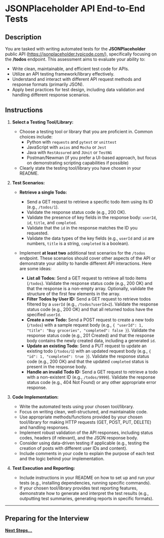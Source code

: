 # JSONPlaceholder API End-to-End Tests

## Description

You are tasked with writing automated tests for the **JSONPlaceholder** public API (<https://jsonplaceholder.typicode.com/>), specifically focusing on the **/todos** endpoint. This assessment aims to evaluate your ability to:

- Write clean, maintainable, and efficient test code for APIs.
- Utilize an API testing framework/library effectively.
- Understand and interact with different API request methods and response formats (primarily JSON).
- Apply best practices for test design, including data validation and handling different response scenarios.

## Instructions

1. **Select a Testing Tool/Library:**

    - Choose a testing tool or library that you are proficient in. Common choices include:
        - Python with `requests` and `pytest` or `unittest`
        - JavaScript with `axios` and `Mocha` or `Jest`
        - Java with `RestAssured` and `JUnit` or `TestNG`
        - Postman/Newman (if you prefer a UI-based approach, but focus on demonstrating scripting capabilities if possible)
    - Clearly state the testing tool/library you have chosen in your README.

2. **Test Scenarios:**

    - **Retrieve a single Todo:**
        - Send a GET request to retrieve a specific todo item using its ID (e.g., `/todos/1`).
        - Validate the response status code (e.g., 200 OK).
        - Validate the presence of key fields in the response body: `userId`, `id`, `title`, and `completed`.
        - Validate that the `id` in the response matches the ID you requested.
        - Validate the data types of the key fields (e.g., `userId` and `id` are numbers, `title` is a string, `completed` is a boolean).

    - Implement **at least two** additional test scenarios for the `/todos` endpoint. These scenarios should cover other aspects of the API or demonstrate your ability to handle different API interactions. Here are some ideas:

        - **List all Todos:** Send a GET request to retrieve all todo items (`/todos`). Validate the response status code (e.g., 200 OK) and that the response is a non-empty array. Optionally, validate the structure of the first few elements in the array.
        - **Filter Todos by User ID:** Send a GET request to retrieve todos filtered by a `userId` (e.g., `/todos?userId=2`). Validate the response status code (e.g., 200 OK) and that all returned todos have the specified `userId`.
        - **Create a new Todo:** Send a POST request to create a new todo (`/todos`) with a sample request body (e.g., `{ "userId": 1, "title": "Buy groceries", "completed": false }`). Validate the response status code (e.g., 201 Created) and that the response body contains the newly created data, including a generated `id`.
        - **Update an existing Todo:** Send a PUT request to update an existing todo (`/todos/1`) with an updated request body (e.g., `{ "id": 1, "completed": true }`). Validate the response status code (e.g., 200 OK) and that the updated `completed` status is present in the response body.
        - **Handle an invalid Todo ID:** Send a GET request to retrieve a todo with a non-existent ID (e.g., `/todos/9999`). Validate the response status code (e.g., 404 Not Found) or any other appropriate error response.

3. **Code Implementation:**

    - Write the automated tests using your chosen tool/library.
    - Focus on writing clean, well-structured, and maintainable code.
    - Use appropriate methods/functions provided by your chosen tool/library for making HTTP requests (GET, POST, PUT, DELETE) and handling responses.
    - Implement robust validation of the API responses, including status codes, headers (if relevant), and the JSON response body.
    - Consider using data-driven testing if applicable (e.g., testing the creation of posts with different user IDs and content).
    - Include comments in your code to explain the purpose of each test and the logic behind your implementation.

4. **Test Execution and Reporting:**

    - Include instructions in your README on how to set up and run your tests (e.g., installing dependencies, running specific commands).
    - If your chosen tool/library provides test reporting features, demonstrate how to generate and interpret the test results (e.g., outputting test summaries, generating reports in specific formats).

---

## Preparing for the Interview

**[Next Steps...](../../next-steps.md)**
